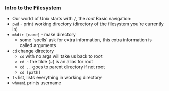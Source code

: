 ### Intro to the Filesystem
* Our world of Unix starts with `/`, the *root*
Basic navigation:
* `pwd` - print working directory (directory of the filesystem you're currently in)
* `mkdir [name]` - make directory
    - some 'spells' ask for extra information, this extra information is called arguments
* `cd` change directory
    - `cd` with no args will take us back to root
    - `cd ~` the tilde (~) is an alias for root
    - `cd ..` goes to parent directory if not root
    - `cd [path]`
* `ls` list, lists everything in working directory
* `whoami` prints username